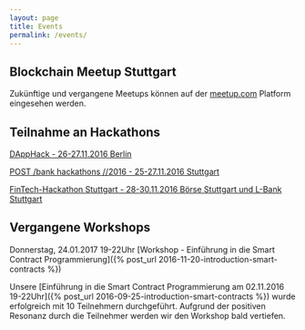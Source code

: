 ```yaml
---
layout: page
title: Events
permalink: /events/
---
```


## Blockchain Meetup Stuttgart

Zukünftige und vergangene Meetups können auf der [meetup.com](https://www.meetup.com/Blockchain-meetup/) Platform eingesehen werden.

## Teilnahme an Hackathons

[DAppHack - 26-27.11.2016 Berlin](https://www.eventbrite.de/e/dapphack-registration-29070767448?aff=es2)

[POST /bank hackathons //2016 - 25-27.11.2016 Stuttgart](http://hack.institute/events/post/bank/wo/stuttgart/)

[FinTech-Hackathon Stuttgart - 28-30.11.2016 Börse Stuttgart und L-Bank Stuttgart](https://www.stuttgart-financial.de/netzwerk/fintech-days/bankathon0/)

## Vergangene Workshops

Donnerstag, 24.01.2017 19-22Uhr [Workshop - Einführung in die Smart Contract Programmierung]({% post_url 2016-11-20-introduction-smart-contracts %})

Unsere [Einführung in die Smart Contract Programmierung am 02.11.2016 19-22Uhr]({% post_url 2016-09-25-introduction-smart-contracts %}) wurde erfolgreich mit 10 Teilnehmern durchgeführt. Aufgrund der positiven Resonanz durch die Teilnehmer werden wir den Workshop bald vertiefen.
